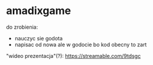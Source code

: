 # amadixgame

do zrobienia:
- nauczyc sie godota
- napisac od nowa ale w godocie bo kod obecny to zart

"wideo prezentacja"(?):
https://streamable.com/9tdsgc
